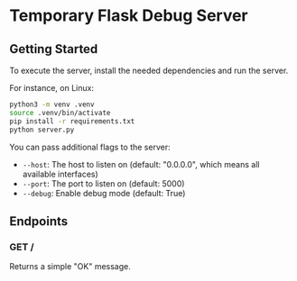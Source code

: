 # Temporary Flask Debug Server

## Getting Started

To execute the server, install the needed dependencies and run the server.

For instance, on Linux:

```bash
python3 -m venv .venv
source .venv/bin/activate
pip install -r requirements.txt
python server.py
```

You can pass additional flags to the server:

- `--host`: The host to listen on (default: "0.0.0.0", which means all available interfaces)
- `--port`: The port to listen on (default: 5000)
- `--debug`: Enable debug mode (default: True)

## Endpoints

### GET /
Returns a simple "OK" message.
